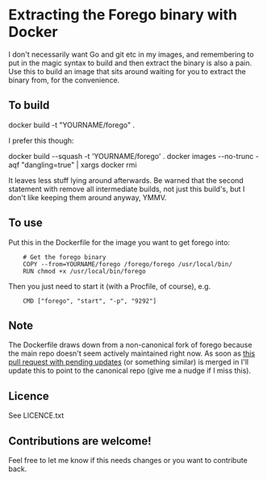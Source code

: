 # Extracting the Forego binary with Docker

I don't necessarily want Go and git etc in my images, and remembering to put in the magic syntax to build and then extract the binary is also a pain. Use this to build an image that sits around waiting for you to extract the binary from, for the convenience.

## To build

docker build -t "YOURNAME/forego" .

I prefer this though:

docker build --squash -t 'YOURNAME/forego' .
docker images --no-trunc -aqf "dangling=true" | xargs docker rmi

It leaves less stuff lying around afterwards. Be warned that the second statement with remove all intermediate builds, not just this build's, but I don't like keeping them around anyway, YMMV.

## To use

Put this in the Dockerfile for the image you want to get forego into:

		# Get the forego binary
		COPY --from=YOURNAME/forego /forego/forego /usr/local/bin/
		RUN chmod +x /usr/local/bin/forego

Then you just need to start it (with a Procfile, of course), e.g.

		CMD ["forego", "start", "-p", "9292"]

## Note

The Dockerfile draws down from a non-canonical fork of forego because the main repo doesn't seem actively maintained right now. As soon as [this pull request with pending updates](https://github.com/ddollar/forego/pull/124) (or something similar) is merged in I'll update this to point to the canonical repo (give me a nudge if I miss this).

## Licence

See LICENCE.txt

## Contributions are welcome!

Feel free to let me know if this needs changes or you want to contribute back.
